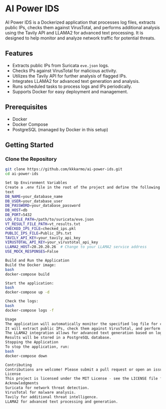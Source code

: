 # AI Power IDS

AI Power IDS is a Dockerized application that processes log files, extracts public IPs, checks them against VirusTotal, and performs additional analysis using the Tavily API and LLAMA2 for advanced text processing. It is designed to help monitor and analyze network traffic for potential threats.

## Features

- Extracts public IPs from Suricata `eve.json` logs.
- Checks IPs against VirusTotal for malicious activity.
- Utilizes the Tavily API for further analysis of flagged IPs.
- Integrates LLAMA2 for advanced text generation and analysis.
- Runs scheduled tasks to process logs and IPs periodically.
- Supports Docker for easy deployment and management.

## Prerequisites

- Docker
- Docker Compose
- PostgreSQL (managed by Docker in this setup)

## Getting Started

### Clone the Repository

```bash
git clone https://github.com/kkkarmo/ai-power-ids.git
cd ai-power-ids

Set Up Environment Variables
Create a .env file in the root of the project and define the following variables:
text
DB_NAME=your_database_name
DB_USER=your_database_user
DB_PASSWORD=your_database_password
DB_HOST=db
DB_PORT=5432
LOG_FILE_PATH=/path/to/suricata/eve.json
VT_RESULT_FILE_PATH=vt_results.txt
CHECKED_IPS_FILE=checked_ips.pkl
PUBLIC_IPS_FILE=Public_IPs.txt
TAVILY_API_KEY=your_tavily_api_key
VIRUSTOTAL_API_KEY=your_virustotal_api_key
LLAMA2_HOST=20.20.20.26  # Change to your LLAMA2 service address
USE_MOCK_RESPONSES=False

Build and Run the Application
Build the Docker image:
bash
docker-compose build

Start the application:
bash
docker-compose up -d

Check the logs:
bash
docker-compose logs -f

Usage
The application will automatically monitor the specified log file for changes and process new entries.
It will extract public IPs, check them against VirusTotal, and perform additional analysis using the Tavily API.
The LLAMA2 integration allows for advanced text generation based on log data, enhancing the analysis capabilities.
Results will be stored in a PostgreSQL database.
Stopping the Application
To stop the application, run:
bash
docker-compose down

Contributing
Contributions are welcome! Please submit a pull request or open an issue for any suggestions or improvements.
License
This project is licensed under the MIT License - see the LICENSE file for details.
Acknowledgments
Suricata for network threat detection.
VirusTotal for malware analysis.
Tavily for additional threat intelligence.
LLAMA2 for advanced text processing and generation.
